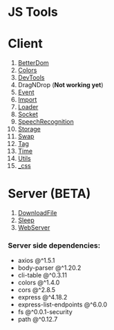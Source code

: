 # JS Tools 


# Client 

1. [BetterDom](Client/BetterDom/betterdom.md)
2. [Colors](Client/Colors/colors.md)
3. [DevTools](Client/DevTools/devtools.md)
4. DragNDrop (__Not working yet__)
5. [Event](Client/Event/event.md)
6. [Import](Client/Import/import.md)
7. [Loader](Client/Loader/loader.md)
8. [Socket](Client/Socket/socket.md)
9. [SpeechRecognition](Client/SpeechRecognition/speechRecognitions.md)
10. [Storage](Client/Storage/storage.md)
11. [Swap](Client/Swap/swap.md)
12. [Tag](Client/Tag/tag.md)
13. [Time](Client/Time/time.md)
14. [Utils](Client/Utils/utils.md)
15. [_css](Client/_css/grid.md)

# Server (__BETA__)

1. [DownloadFile](Server/DownloadFile/downloadFile.md)
2. [Sleep](Server/Sleep/sleep.md)
3. [WebServer](Server/WebServer/webserver.md)


### Server side dependencies:
- axios @^1.5.1
- body-parser @^1.20.2
- cli-table @^0.3.11
- colors @^1.4.0
- cors @^2.8.5
- express @^4.18.2
- express-list-endpoints @^6.0.0
- fs @^0.0.1-security
- path @^0.12.7